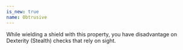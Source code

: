 ```yaml
---
is_new: true
name: Obtrusive
---
```

While wielding a shield with this property, you have disadvantage on Dexterity (Stealth) checks that rely on sight.